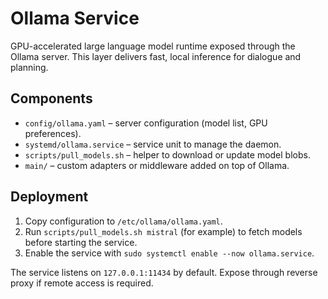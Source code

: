 # Ollama Service

GPU-accelerated large language model runtime exposed through the Ollama server. This layer delivers fast, local inference for dialogue and planning.

## Components

- `config/ollama.yaml` – server configuration (model list, GPU preferences).
- `systemd/ollama.service` – service unit to manage the daemon.
- `scripts/pull_models.sh` – helper to download or update model blobs.
- `main/` – custom adapters or middleware added on top of Ollama.

## Deployment

1. Copy configuration to `/etc/ollama/ollama.yaml`.
2. Run `scripts/pull_models.sh mistral` (for example) to fetch models before starting the service.
3. Enable the service with `sudo systemctl enable --now ollama.service`.

The service listens on `127.0.0.1:11434` by default. Expose through reverse proxy if remote access is required.

